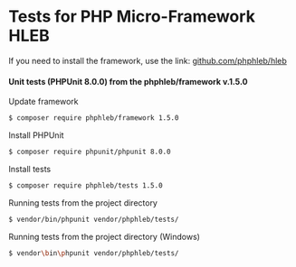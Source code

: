 Tests for PHP Micro-Framework HLEB
=====================

 If you need to install the framework, use the link: [github.com/phphleb/hleb](https://github.com/phphleb/hleb) 
 
 
 #### Unit tests (PHPUnit 8.0.0) from the phphleb/framework v.1.5.0

Update framework

```bash
$ composer require phphleb/framework 1.5.0
```

Install PHPUnit

```bash
$ composer require phpunit/phpunit 8.0.0
```

Install tests

```bash
$ composer require phphleb/tests 1.5.0
```

Running tests from the project directory

```bash
$ vendor/bin/phpunit vendor/phphleb/tests/
```

Running tests from the project directory (Windows)

```bash
$ vendor\bin\phpunit vendor/phphleb/tests/
```
